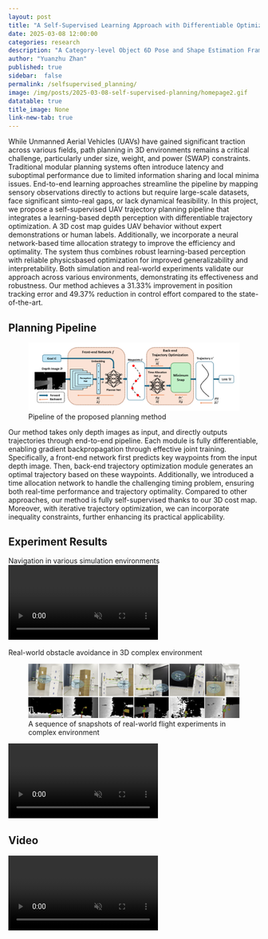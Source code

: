 ```yaml
---
layout: post
title: "A Self-Supervised Learning Approach with Differentiable Optimization for UAV Trajectory Planning"
date: 2025-03-08 12:00:00
categories: research
description: "A Category-level Object 6D Pose and Shape Estimation Framework"
author: "Yuanzhu Zhan"
published: true
sidebar:  false
permalink: /selfsupervised_planning/
image: /img/posts/2025-03-08-self-supervised-planning/homepage2.gif
datatable: true
title_image: None
link-new-tab: true
---
```



While Unmanned Aerial Vehicles (UAVs) have gained significant traction across various fields, path planning in 3D environments remains a critical challenge, particularly under size, weight, and power (SWAP) constraints. Traditional modular planning systems often introduce latency and suboptimal performance due to limited information sharing and local minima issues. End-to-end learning approaches streamline the pipeline by mapping sensory observations directly to actions but require large-scale datasets, face significant simto-real gaps, or lack dynamical feasibility. In this project, we propose a self-supervised UAV trajectory planning pipeline that integrates a learning-based depth perception with differentiable trajectory optimization. A 3D cost map guides UAV behavior without expert demonstrations or human labels. Additionally, we incorporate a neural network-based time allocation strategy to improve the efficiency and optimality. The system thus combines robust learning-based perception with reliable physicsbased optimization for improved generalizability and interpretability. Both simulation and real-world experiments validate our approach across various environments, demonstrating its effectiveness and robustness. Our method achieves a 31.33% improvement in position tracking error and 49.37% reduction in control effort compared to the state-of-the-art.


## Planning Pipeline
<figure>
 <img src="/img/posts/2025-03-08-self-supervised-planning/pipeline.png"/>
 <figcaption>
       Pipeline of the proposed planning method
 </figcaption>
</figure>

Our method takes only depth images as input, and directly outputs trajectories through end-to-end pipeline. Each module is fully differentiable, enabling gradient backpropagation through effective joint training. Specifically, a front-end network first predicts key waypoints from the input depth image. Then, back-end trajectory optimization module generates an optimal trajectory based on these waypoints. Additionally, we introduced a time allocation network to handle the challenging timing problem, ensuring both real-time performance and trajectory optimality.
Compared to other approaches, our method is fully self-supervised thanks to our 3D cost map. Moreover, with iterative trajectory optimization, we can incorporate inequality constraints, further enhancing its practical applicability.


## Experiment Results
Navigation in various simulation environments
<video controls autoplay loop muted playsinline
       src="/img/posts/2025-03-08-self-supervised-planning/simulation.mp4" type="video/mp4">
</video>

Real-world obstacle avoidance in 3D complex environment 
<figure>
  <img src="/img/posts/2025-03-08-self-supervised-planning/exp_stack.png"/>
  <figcaption>
       A sequence of snapshots of real-world flight experiments in complex environment
  </figcaption>
</figure>

<video controls autoplay loop muted playsinline
       src="/img/posts/2025-03-08-self-supervised-planning/real_world.mp4" type="video/mp4">
</video>

## Video

<!-- {% youtube 3AMcM3uUaUw %} -->
<video controls autoplay loop muted playsinline 
       src="/img/posts/2025-03-08-self-supervised-planning/full_video.mp4" type="video/mp4">
</video>

<!-- ### Publication -->

